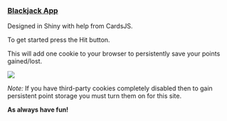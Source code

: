 ### [Blackjack App](https://aholmes23.shinyapps.io/Blackjack/)

Designed in Shiny with help from CardsJS. 

To get started press the Hit button. 

This will add one cookie to your browser to persistently save your points gained/lost.
  
![](https://github.com/AlexanderHolmes0/BlackJackApp/blob/main/Animation.gif)

*Note:* If you have third-party cookies completely disabled then to gain persistent point storage you must turn them on for this site.

**As always have fun!**
